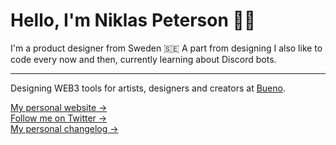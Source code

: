 # Hello, I'm Niklas Peterson 👋🏽
I'm a product designer from Sweden 🇸🇪 A part from designing I also like to code every now and then, currently learning about Discord bots.<br />
____
Designing WEB3 tools for artists, designers and creators at [Bueno](https://bueno.art/).<br />

[My personal website &rarr;](https://niklaspeterson.com/) <br />
[Follow me on Twitter &rarr;](https://twitter.com/niklas_peterson) <br />
[My personal changelog &rarr;](https://changelog.niklaspeterson.com) <br />

<!--
![Niklas's github stats](https://github-readme-stats.vercel.app/api?username=NiklasPeterson&show_icons=true) 
![top-lang](https://github-readme-stats.vercel.app/api/top-langs/?username=NiklasPeterson&layout=compact)
-->